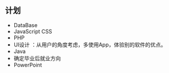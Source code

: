  ## 计划
 - DataBase 
 - JavaScript CSS
 - PHP
 - UI设计 ：从用户的角度考虑，多使用App，体验别的软件的优点。
 - Java
 - 确定毕业后就业方向
 - PowerPoint
